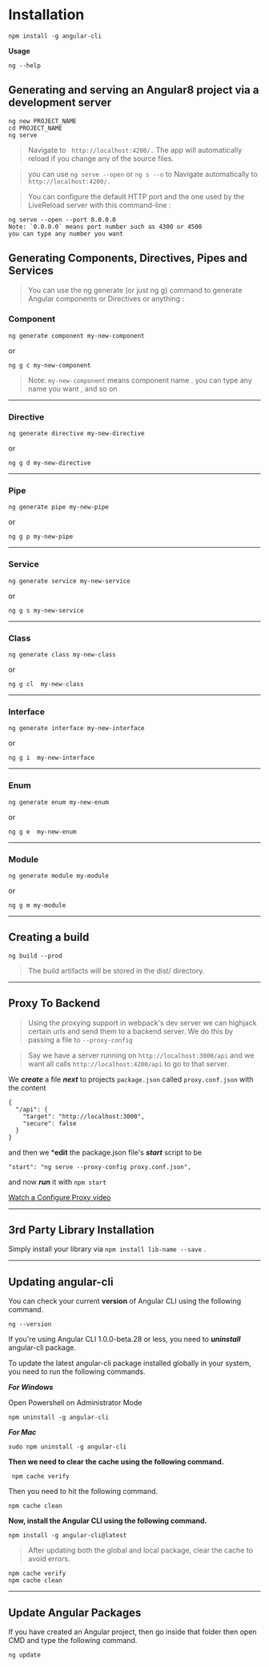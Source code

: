 

# Installation

``` 
npm install -g angular-cli 
```



**Usage**

```
ng --help 
```



 ## Generating and serving an Angular8 project via a development server

```
ng new PROJECT_NAME
cd PROJECT_NAME
ng serve
```
>Navigate to ``` http://localhost:4200/.``` The app will automatically reload if you change any of the source files.

>you can use ``` ng serve --open ``` or ``` ng s --o ``` to Navigate automatically to ``` http://localhost:4200/.```  

>You can configure the default HTTP port and the one used by the LiveReload server with this command-line :

```
ng serve --open --port 0.0.0.0
Note: `0.0.0.0` means port number such as 4300 or 4500 
you can type any number you want 
``` 




## Generating Components, Directives, Pipes and Services

>You can use the ng generate (or just ng g) command to generate Angular components or Directives or anything :


### Component

```
ng generate component my-new-component
```
or 
```
ng g c my-new-component
```

> Note: `my-new-component` means component name . you can type any name you want , and so on 




______________________________________________________________________________________________






### Directive

```
ng generate directive my-new-directive
```

or 

```
ng g d my-new-directive
```



______________________________________________________________________________________________






### Pipe


```
ng generate pipe my-new-pipe
```

or 

```
ng g p my-new-pipe
```



______________________________________________________________________________________________







### Service


```
ng generate service my-new-service
```

or 

```
ng g s my-new-service
```



______________________________________________________________________________________________






### Class


```
ng generate class my-new-class
```

or 

```
ng g cl  my-new-class
```



______________________________________________________________________________________________






### Interface


```
ng generate interface my-new-interface
```

or 

```
ng g i  my-new-interface
```



______________________________________________________________________________________________






### Enum


```
ng generate enum my-new-enum
```

or 

```
ng g e  my-new-enum
```



______________________________________________________________________________________________






### Module


```
ng generate module my-module
```

or 

```
ng g m my-module
```



______________________________________________________________________________________________





## Creating a build

```
ng build --prod
```
>The build artifacts will be stored in the dist/ directory.



______________________________________________________________________________________________




## Proxy To Backend

>Using the proxying support in webpack's dev server we can highjack certain urls and send them to a backend server. 
>We do this by passing a file to `--proxy-config`

   
>Say we have a server running on `http://localhost:3000/api`
and we want all calls `http://localhost:4200/api` to go to that server.


We ***create*** a file ***next*** to projects `package.json` called `proxy.conf.json` with the content

```
{
  "/api": {
    "target": "http://localhost:3000",
    "secure": false
  }
}
```
and then we ***edit** the package.json file's ***start*** script to be
```
"start": "ng serve --proxy-config proxy.conf.json",
```

and now ***run*** it with ` npm start `

[Watch a Configure Proxy video](https://www.youtube.com/watch?v=z1MUmTjYKH8)


______________________________________________________________________________________________



## 3rd Party Library Installation

Simply install your library via `npm install lib-name --save` .




______________________________________________________________________________________________



## Updating angular-cli

You can check your current **version** of Angular CLI using the following command.

```
ng --version
```
If you're using Angular CLI 1.0.0-beta.28 or less, 
you need to ***uninstall*** angular-cli package.

To update the latest angular-cli package installed globally in your system,
you need to run the following commands.

***For Windows*** 

Open Powershell on Administrator Mode
```
npm uninstall -g angular-cli  
```
***For Mac***
```
sudo npm uninstall -g angular-cli 
```

**Then we need to clear the cache using the following command.**

```
 npm cache verify
```
Then you need to hit the following command.
```
npm cache clean
```

**Now, install the Angular CLI using the following command.**
```
npm install -g angular-cli@latest
```
>After updating both the global and local package, clear the cache to avoid errors.

```
npm cache verify
npm cache clean
```  




______________________________________________________________________________________________





## Update Angular Packages

If you have created an Angular project, then go inside that folder then open CMD and type the following command.

```
ng update
```





